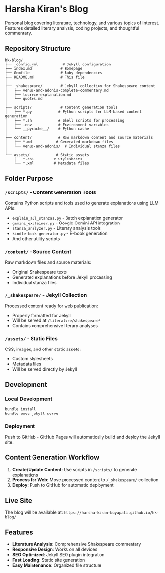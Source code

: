 # Harsha Kiran's Blog

Personal blog covering literature, technology, and various topics of interest. Features detailed literary analysis, coding projects, and thoughtful commentary.

## Repository Structure

```
hk-blog/
├── _config.yml           # Jekyll configuration
├── index.md             # Homepage
├── Gemfile              # Ruby dependencies
├── README.md            # This file
│
├── _shakespeare/        # Jekyll collection for Shakespeare content
│   ├── venus-and-adonis-complete-commentary.md
│   ├── lucrece-explanation.md
│   └── quotes.md
│
├── scripts/             # Content generation tools
│   ├── *.py            # Python scripts for LLM-based content generation
│   ├── *.sh            # Shell scripts for processing
│   ├── .env            # Environment variables
│   └── __pycache__/    # Python cache
│
├── content/            # Raw markdown content and source materials
│   ├── *.md           # Generated markdown files
│   └── venus-and-adonis/  # Individual stanza files
│
└── assets/            # Static assets
    ├── *.css         # Stylesheets
    └── *.xml         # Metadata files
```

## Folder Purpose

### `/scripts/` - Content Generation Tools
Contains Python scripts and tools used to generate explanations using LLM APIs:
- `explain_all_stanzas.py` - Batch explanation generator
- `gemini_explainer.py` - Google Gemini API integration
- `stanza_analyzer.py` - Literary analysis tools
- `kindle-book-generator.py` - E-book generation
- And other utility scripts

### `/content/` - Source Content
Raw markdown files and source materials:
- Original Shakespeare texts
- Generated explanations before Jekyll processing
- Individual stanza files

### `/_shakespeare/` - Jekyll Collection
Processed content ready for web publication:
- Properly formatted for Jekyll
- Will be served at `/literature/shakespeare/`
- Contains comprehensive literary analyses

### `/assets/` - Static Files
CSS, images, and other static assets:
- Custom stylesheets
- Metadata files
- Will be served directly by Jekyll

## Development

### Local Development
```bash
bundle install
bundle exec jekyll serve
```

### Deployment
Push to GitHub - GitHub Pages will automatically build and deploy the Jekyll site.

## Content Generation Workflow

1. **Create/Update Content**: Use scripts in `/scripts/` to generate explanations
2. **Process for Web**: Move processed content to `/_shakespeare/` collection
3. **Deploy**: Push to GitHub for automatic deployment

## Live Site

The blog will be available at: `https://harsha-kiran-boyapati.github.io/hk-blog/`

## Features

- **Literature Analysis**: Comprehensive Shakespeare commentary
- **Responsive Design**: Works on all devices
- **SEO Optimized**: Jekyll SEO plugin integration
- **Fast Loading**: Static site generation
- **Easy Maintenance**: Organized file structure
